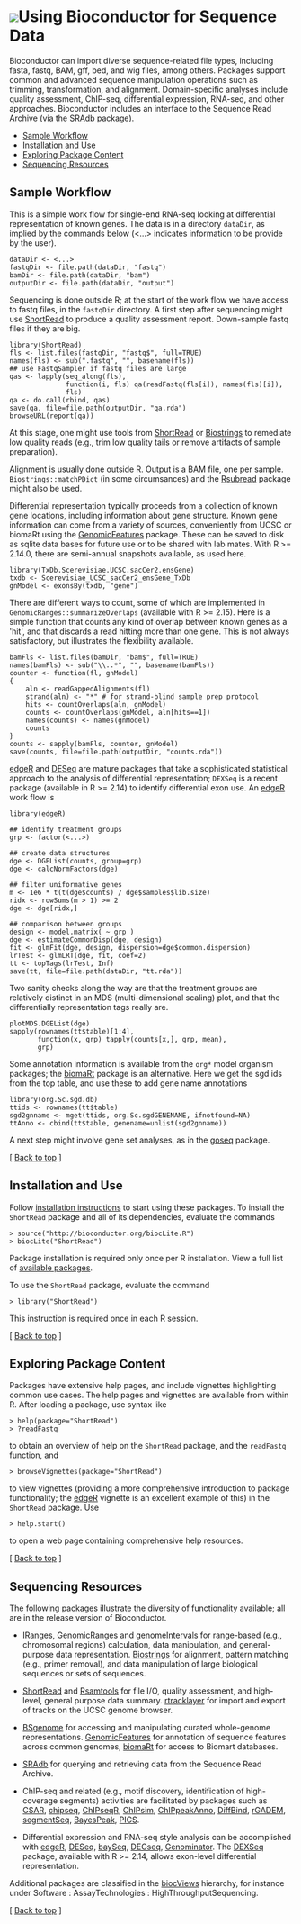 ![](/images/icons/help.gif)Using Bioconductor for Sequence Data
===============================================================

Bioconductor can import diverse sequence-related file types, including
fasta, fastq, BAM, gff, bed, and wig files, among others. Packages
support common and advanced sequence manipulation operations such as
trimming, transformation, and alignment.  Domain-specific analyses
include quality assessment, ChIP-seq, differential expression,
RNA-seq, and other approaches. Bioconductor includes an interface to
the Sequence Read Archive (via the
[SRAdb](/packages/release/bioc/html/SRAdb.html) package).

* [Sample Workflow](#sample-workflow)  
* [Installation and Use](#install-and-use)
* [Exploring Package Content](#exploring-package-content)
* [Sequencing Resources](#sequencing-resources)

<h2 id="sample-workflow">Sample Workflow</h2>

This is a simple work flow for single-end RNA-seq looking at
differential representation of known genes. The data is in a directory
`dataDir`, as implied by the commands below (<...> indicates
information to be provide by the user).

    dataDir <- <...>
    fastqDir <- file.path(dataDir, "fastq")
    bamDir <- file.path(dataDir, "bam")
    outputDir <- file.path(dataDir, "output")

Sequencing is done outside R; at the start of the work flow we have
access to fastq files, in the `fastqDir` directory.  A first step
after sequencing might use [ShortRead][1] to produce a quality
assessment report. Down-sample fastq files if they are big.

    library(ShortRead)
    fls <- list.files(fastqDir, "fastq$", full=TRUE)
    names(fls) <- sub(".fastq", "", basename(fls))
    ## use FastqSampler if fastq files are large
    qas <- lapply(seq_along(fls),
                  function(i, fls) qa(readFastq(fls[i]), names(fls)[i]),
                  fls)
    qa <- do.call(rbind, qas)
    save(qa, file=file.path(outputDir, "qa.rda")
    browseURL(report(qa))

At this stage, one might use tools from [ShortRead][1] or
[Biostrings][2] to remediate low quality reads (e.g., trim low quality
tails or remove artifacts of sample preparation).

Alignment is usually done outside R. Output is a BAM file, one per
sample. `Biostrings::matchPDict` (in some circumsances) and the
[Rsubread][6] package might also be used.

Differential representation typically proceeds from a collection of
known gene locations, including information about gene
structure. Known gene information can come from a variety of sources,
conveniently from UCSC or biomaRt using the [GenomicFeatures][3]
package. These can be saved to disk as sqlite data bases for future
use or to be shared with lab mates. With R >= 2.14.0, there are
semi-annual snapshots available, as used here.

    library(TxDb.Scerevisiae.UCSC.sacCer2.ensGene)
    txdb <- Scerevisiae_UCSC_sacCer2_ensGene_TxDb
    gnModel <- exonsBy(txdb, "gene")

There are different ways to count, some of which are implemented in
`GenomicRanges::summarizeOverlaps` (available with R >= 2.15). Here is a
simple function that counts any kind of overlap between known genes as
a 'hit', and that discards a read hitting more than one gene. This is
not always satisfactory, but illustrates the flexibility available.

    bamFls <- list.files(bamDir, "bam$", full=TRUE)
    names(bamFls) <- sub("\\..*", "", basename(bamFls))
    counter <- function(fl, gnModel)
    {
        aln <- readGappedAlignments(fl)
        strand(aln) <- "*" # for strand-blind sample prep protocol
        hits <- countOverlaps(aln, gnModel)
        counts <- countOverlaps(gnModel, aln[hits==1])
        names(counts) <- names(gnModel)
        counts
    }
    counts <- sapply(bamFls, counter, gnModel)
    save(counts, file=file.path(outputDir, "counts.rda"))

[edgeR][7] and [DESeq][8] are mature packages that take a
sophisticated statistical approach to the analysis of differential
representation; `DEXSeq` is a recent package (available in R >= 2.14)
to identify differential exon use. An [edgeR][7] work flow is

    library(edgeR)

    ## identify treatment groups
    grp <- factor(<...>)

    ## create data structures
    dge <- DGEList(counts, group=grp)
    dge <- calcNormFactors(dge)

    ## filter uniformative genes
    m <- 1e6 * t(t(dge$counts) / dge$samples$lib.size)
    ridx <- rowSums(m > 1) >= 2
    dge <- dge[ridx,]

    ## comparison between groups
    design <- model.matrix( ~ grp )
    dge <- estimateCommonDisp(dge, design)
    fit <- glmFit(dge, design, dispersion=dge$common.dispersion)
    lrTest <- glmLRT(dge, fit, coef=2)
    tt <- topTags(lrTest, Inf)
    save(tt, file=file.path(dataDir, "tt.rda"))

Two sanity checks along the way are that the treatment groups are
relatively distinct in an MDS (multi-dimensional scaling) plot, and
that the differentially representation tags really are.

    plotMDS.DGEList(dge)
    sapply(rownames(tt$table)[1:4],
           function(x, grp) tapply(counts[x,], grp, mean), 
           grp)

Some annotation information is available from the `org*` model
organism packages; the [biomaRt][13] package is an alternative. Here
we get the sgd ids from the top table, and use these to add gene name
annotations

    library(org.Sc.sgd.db)
    ttids <- rownames(tt$table)
    sgd2gnname <- mget(ttids, org.Sc.sgdGENENAME, ifnotfound=NA)
    ttAnno <- cbind(tt$table, genename=unlist(sgd2gnname))

A next step might involve gene set analyses, as in the [goseq][9]
package.

<p class="back_to_top">[ <a href="#top">Back to top</a> ]</p>

<h2 id="install-and-use">Installation and Use</h2>

Follow [installation instructions](/install/) to start using these
packages.  To install the `ShortRead` package and all of its
dependencies, evaluate the commands

    > source("http://bioconductor.org/biocLite.R")
    > biocLite("ShortRead")

Package installation is required only once per R installation. View a
full list of
[available packages](/packages/release/bioc/).

To use the `ShortRead` package, evaluate the command

    > library("ShortRead")

This instruction is required once in each R session.

<p class="back_to_top">[ <a href="#top">Back to top</a> ]</p>

<h2 id="exploring-package-content">Exploring Package Content</h2>

Packages have extensive help pages, and include vignettes highlighting
common use cases. The help pages and vignettes are available from
within R. After loading a package, use syntax like

    > help(package="ShortRead")
    > ?readFastq

to obtain an overview of help on the `ShortRead` package, and the
`readFastq` function, and

    > browseVignettes(package="ShortRead")

to view vignettes (providing a more comprehensive introduction to
package functionality; the [edgeR][7] vignette is an excellent example
of this) in the `ShortRead` package. Use

    > help.start()

to open a web page containing comprehensive help resources.

<p class="back_to_top">[ <a href="#top">Back to top</a> ]</p>

<h2 id="sequencing-resources">Sequencing Resources</h2>

The following packages illustrate the diversity of functionality
available; all are in the release version of Bioconductor.

* [IRanges][5], [GenomicRanges][4] and
  [genomeIntervals](/packages/release/bioc/html/genomeIntervals.html)
  for range-based (e.g., chromosomal regions) calculation, data
  manipulation, and general-purpose data
  representation. [Biostrings][2] for alignment, pattern matching
  (e.g., primer removal), and data manipulation of large biological
  sequences or sets of sequences.

* [ShortRead][1] and [Rsamtools][10] for file I/O, quality assessment,
  and high-level, general purpose data summary.  [rtracklayer][11] for
  import and export of tracks on the UCSC genome browser.

* [BSgenome][12] for accessing and manipulating curated whole-genome
  representations.  [GenomicFeatures][3] for annotation of sequence
  features across common genomes, [biomaRt][13] for access to Biomart
  databases.

* [SRAdb](/packages/release/bioc/html/SRAdb.html)
  for querying and retrieving data from the Sequence Read Archive.

* ChIP-seq and related (e.g., motif discovery, identification of
  high-coverage segments) activities are facilitated by packages such
  as
  [CSAR](/packages/release/bioc/html/CSAR.html),
  [chipseq](/packages/release/bioc/html/chipseq.html),
  [ChIPseqR](/packages/release/bioc/html/ChIPseqR.html),
  [ChIPsim](/packages/release/bioc/html/ChIPsim.html),
  [ChIPpeakAnno](/packages/release/bioc/html/ChIPpeakAnno.html),
  [DiffBind](/packages/release/bioc/html/DiffBind.html),
  [rGADEM](/packages/release/bioc/html/rGADEM.html),
  [segmentSeq](/packages/release/bioc/html/segmentSeq.html),
  [BayesPeak](/packages/release/bioc/html/BayesPeak.html),
  [PICS](/packages/release/bioc/html/PICS.html).

* Differential expression and RNA-seq style analysis can be
  accomplished with [edgeR][7], [DESeq][8],
  [baySeq](/packages/release/bioc/html/baySeq.html),
  [DEGseq](/packages/release/bioc/html/DEGseq.html),
  [Genominator](/packages/release/bioc/html/Genominator.html). The
  [DEXSeq][14] package, available with R >= 2.14, allows exon-level
  differential representation.

Additional packages are classified in the [biocViews][15] hierarchy,
for instance under Software : AssayTechnologies :
HighThroughputSequencing.

<p class="back_to_top">[ <a href="#top">Back to top</a> ]</p>

[1]: /packages/release/bioc/html/ShortRead.html
[2]: /packages/release/bioc/html/Biostrings.html
[3]: /packages/release/bioc/html/GenomicFeatures.html
[4]: /packages/release/bioc/html/GenomicRanges.html
[5]: /packages/release/bioc/html/IRanges.html
[6]: /packages/release/bioc/html/Rsubread.html
[7]: /packages/release/bioc/html/edgeR.html
[8]: /packages/release/bioc/html/DESeq.html
[9]: /packages/release/bioc/html/goseq.html
[10]: /packages/release/bioc/html/Rsamtools.html
[11]: /packages/release/bioc/html/rtracklayer.html
[12]: /packages/release/bioc/html/BSgenome.html
[13]: /packages/release/bioc/html/biomaRt.html
[14]: /packages/devel/bioc/html/DEXSeq.html
[15]: /packages/release/BiocViews.html
